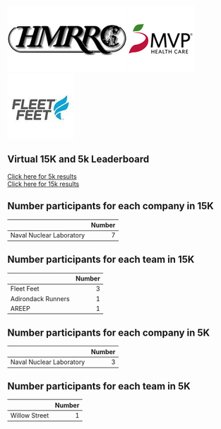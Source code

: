 ![image](hmrrc_65h.jpg) ![image](MVP-1.jpg)  ![image](FF_Logo_Stacked_7-150x118.jpg)  

## Virtual 15K and 5k Leaderboard  
[Click here for 5k results](https://bnorthan.github.io/Virtual15K_5K/leaderboard5k)  
[Click here for 15k results](https://bnorthan.github.io/Virtual15K_5K/leaderboard15k)  


## Number participants for each company in 15K  
  
|                          |   Number |
|:-------------------------|---------:|
| Naval Nuclear Laboratory |        7 |  
  
## Number participants for each team in 15K  
  
|                    |   Number |
|:-------------------|---------:|
| Fleet Feet         |        3 |
| Adirondack Runners |        1 |
| AREEP              |        1 |  
  
## Number participants for each company in 5K  
  
|                          |   Number |
|:-------------------------|---------:|
| Naval Nuclear Laboratory |        3 |  
  
## Number participants for each team in 5K  
  
|               |   Number |
|:--------------|---------:|
| Willow Street |        1 |  
  
